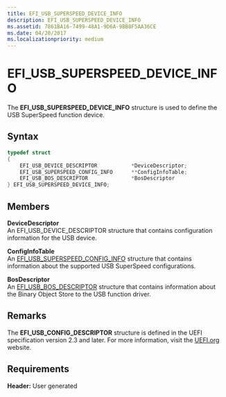 ```yaml
---
title: EFI_USB_SUPERSPEED_DEVICE_INFO
description: EFI_USB_SUPERSPEED_DEVICE_INFO
ms.assetid: 7861BA16-7499-48A1-9D6A-9BB8F5AA36CE
ms.date: 04/20/2017
ms.localizationpriority: medium
---
```


# EFI\_USB\_SUPERSPEED\_DEVICE\_INFO


The **EFI\_USB\_SUPERSPEED\_DEVICE\_INFO** structure is used to define the USB SuperSpeed function device.

## Syntax


```cpp
typedef struct 
{
    EFI_USB_DEVICE_DESCRIPTOR           *DeviceDescriptor;
    EFI_USB_SUPERSPEED_CONFIG_INFO      **ConfigInfoTable;
    EFI_USB_BOS_DESCRIPTOR              *BosDescriptor
} EFI_USB_SUPERSPEED_DEVICE_INFO;
```

## Members


<a href="" id="devicedescriptor"></a>**DeviceDescriptor**  
An EFI\_USB\_DEVICE\_DESCRIPTOR structure that contains configuration information for the USB device.

<a href="" id="configinfotable"></a>**ConfigInfoTable**  
An [EFI\_USB\_SUPERSPEED\_CONFIG\_INFO](efi-usb-superspeed-config-info.md) structure that contains information about the supported USB SuperSpeed configurations.

<a href="" id="bosdescriptor"></a>**BosDescriptor**  
An [EFI\_USB\_BOS\_DESCRIPTOR](efi-usb-bos-descriptor.md) structure that contains information about the Binary Object Store to the USB function driver.

## Remarks


The **EFI\_USB\_CONFIG\_DESCRIPTOR** structure is defined in the UEFI specification version 2.3 and later. For more information, visit the [UEFI.org](https://go.microsoft.com/fwlink/p/?linkid=109526) website.

## Requirements


**Header:** User generated

 

 




